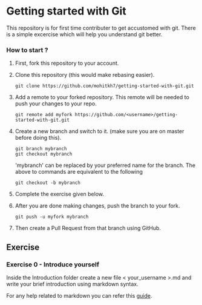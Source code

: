 # Getting started with Git

This repository is for first time contributer to get accustomed with git. There is a simple excercise which will help you understand git better.

### How to start ?

1. First, fork this repository to your account.

2. Clone this repository (this would make rebasing easier).
    ```
    git clone https://github.com/mohitkh7/getting-started-with-git.git
    ```

3. Add a remote to your forked repository. This remote will be needed to push your changes to your repo.
    ```
    git remote add myfork https://github.com/<username>/getting-started-with-git.git
    ```

4. Create a new branch and switch to it. (make sure you are on master before doing this).
    ```
    git branch mybranch
    git checkout mybranch
    ```
    'mybranch' can be replaced by your preferred name for the branch.
    The above to commands are equivalent to the following
    ```
    git checkout -b mybranch
    ```

5. Complete the exercise given below.

6. After you are done making changes, push the branch to your fork.
    ```
    git push -u myfork mybranch
    ```

7. Then create a Pull Request from that branch using GitHub.

## Exercise


### Exercise 0 - Introduce yourself
Inside the Introduction folder create a new file < your_username >.md and write your brief introduction using markdown syntax.

For any help related to markdown you can refer this [guide](https://guides.github.com/features/mastering-markdown/).
